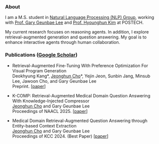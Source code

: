 ### About
I am a M.S. student in [Natural Language Processing (NLP) Group](https://nlp.postech.ac.kr/), working with [Prof. Gary Geunbae Lee](https://sites.google.com/view/gary-geunbae-lee/) and [Prof. Hyounghun Kim](https://hyounghk.github.io/) at POSTECH.

My current research focuses on reasoning agents. In addition, I explore retrieval-augmented generation and question answering. My goal is to enhance interactive agents through human collaboration.


### Publications ([Google Scholar](https://scholar.google.com/citations?user=PwdC6ewAAAAJ&hl))

* Retrieval-Augmented Fine-Tuning With Preference Optimization For Visual Program Generation<br>
Deokhyung Kang\*, <ins>Jeonghun Cho</ins>\*, Yejin Jeon, Sunbin Jang, Minsub Lee, Jawoon Cho, and Gary Geunbae Lee<br>
Preprint. [[paper](https://arxiv.org/abs/2502.16529)]<br>

* K-COMP: Retrieval-Augmented Medical Domain Question Answering With Knowledge-Injected Compressor<br>
<ins>Jeonghun Cho</ins> and Gary Geunbae Lee<br>
Proceedings of NAACL 2025. [[paper](https://arxiv.org/abs/2501.13567)]<br>

* Medical Domain Retrieval-Augmented Question Answering through Entity-based Context Extraction<br>
<ins>Jeonghun Cho</ins> and Gary Geunbae Lee<br>
Proceedings of KCC 2024. (Best Paper) [[paper](https://www.dbpia.co.kr/pdf/pdfView.do?nodeId=NODE11861871)]<br>